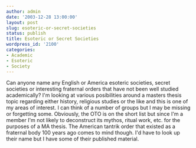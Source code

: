 ```yaml
---
author: admin
date: '2003-12-28 13:00:00'
layout: post
slug: esoteric-or-secret-societies
status: publish
title: Esoteric or Secret Societies
wordpress_id: '2100'
categories:
- Academic
- Esoteric
- Society
---
```


Can anyone name any English or America esoteric societies, secret
societies or interesting fraternal orders that have not been well
studied academically? I'm looking at various posibilities around a
masters thesis topic regarding either history, religious studies or the
like and this is one of my areas of interest. I can think of a number of
groups but I may be missing or forgetting some. Obviously, the OTO is on
the short list but since I'm a member I'm not likely to deconstruct its
mythos, ritual work, etc. for the purposes of a MA thesis. The American
tantrik order that existed as a fraternal body 100 years ago comes to
mind though. I'd have to look up their name but I have some of their
published material.
